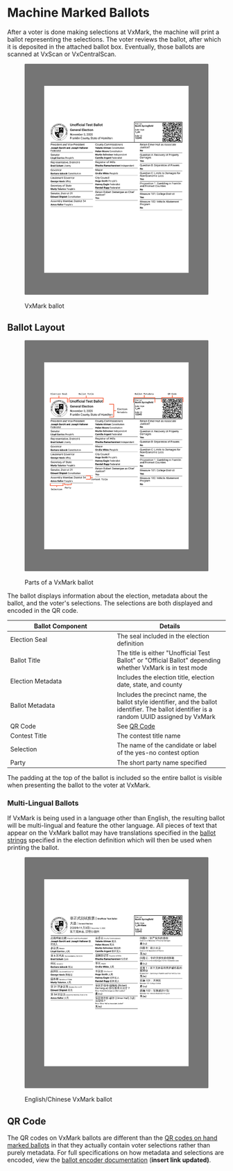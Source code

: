# Machine Marked Ballots

After a voter is done making selections at VxMark, the machine will print a ballot representing the selections. The voter reviews the ballot, after which it is deposited in the attached ballot box. Eventually, those ballots are scanned at VxScan or VxCentralScan.

<figure><img src="../.gitbook/assets/image (14).png" alt="" width="563"><figcaption><p>VxMark ballot</p></figcaption></figure>

## Ballot Layout

<figure><img src="../.gitbook/assets/image (15).png" alt="" width="563"><figcaption><p>Parts of a VxMark ballot</p></figcaption></figure>

The ballot displays information about the election, metadata about the ballot, and the voter's selections. The selections are both displayed and encoded in the QR code.&#x20;

<table><thead><tr><th width="232">Ballot Component</th><th>Details</th></tr></thead><tbody><tr><td>Election Seal</td><td>The seal included in the election definition</td></tr><tr><td>Ballot Title</td><td>The title is either "Unofficial Test Ballot" or "Official Ballot" depending whether VxMark is in test mode</td></tr><tr><td>Election Metadata</td><td>Includes the election title, election date, state, and county</td></tr><tr><td>Ballot Metadata</td><td>Includes the precinct name, the ballot style identifier, and the ballot identifier. The ballot identifier is a random UUID assigned by VxMark</td></tr><tr><td>QR Code</td><td>See <a href="machine-marked-ballots.md#qr-code">QR Code</a></td></tr><tr><td>Contest Title</td><td>The contest title name</td></tr><tr><td>Selection</td><td>The name of the candidate or label of the yes-no contest option</td></tr><tr><td>Party</td><td>The short party name specified</td></tr></tbody></table>

The padding at the top of the ballot is included so the entire ballot is visible when presenting the ballot to the voter at VxMark.

### Multi-Lingual Ballots

If VxMark is being used in a language other than English, the resulting ballot will be multi-lingual and feature the other language. All pieces of text that appear on the VxMark ballot may have translations specified in the [ballot strings](election-package/vxsuite-election-definition.md#ballot-strings) specified in the election definition which will then be used when printing the ballot.

<figure><img src="../.gitbook/assets/image (16).png" alt="" width="563"><figcaption><p>English/Chinese VxMark ballot</p></figcaption></figure>

## QR Code

The QR codes on VxMark ballots are different than the [QR codes on hand marked ballots](hand-marked-ballots.md#qr-code-metadata) in that they actually contain voter selections rather than purely metadata. For full specifications on how metadata and selections are encoded, view the [ballot encoder documentation](https://github.com/votingworks/vxsuite/tree/main/libs/ballot-encoder#hmpb-metadata-encoding) (**insert link updated)**.
